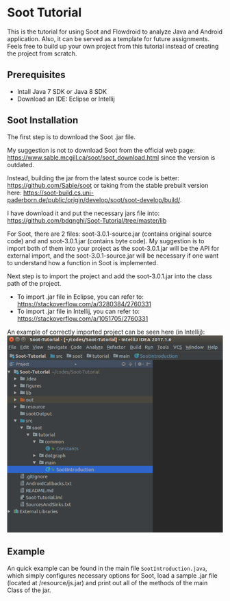 # Soot Tutorial
This is the tutorial for using Soot and Flowdroid to analyze Java and Android application. Also, it can be served as a template for future assignments. Feels free to build up your own project from this tutorial instead of creating the project from scratch.


## Prerequisites
- Intall Java 7 SDK or Java 8 SDK
- Download an IDE: Eclipse or Intellij

## Soot Installation

The first step is to download the Soot .jar file. 

My suggestion is not to download Soot from the official web page: https://www.sable.mcgill.ca/soot/soot_download.html
since the version is outdated.

Instead, building the jar from the latest source code is better: https://github.com/Sable/soot or taking from the stable prebuilt version here: https://soot-build.cs.uni-paderborn.de/public/origin/develop/soot/soot-develop/build/.

I have download it and put the necessary jars file into: https://github.com/bdqnghi/Soot-Tutorial/tree/master/lib

For Soot, there are 2 files: soot-3.0.1-source.jar (contains original source code) and and soot-3.0.1.jar (contains byte code). My suggestion is to import both of them into your project as the soot-3.0.1.jar will be the API for external import, and the soot-3.0.1-source.jar will be necessary if one want to understand how a function in Soot is implemented.

Next step is to import the project and add the soot-3.0.1.jar into the class path of the project. 
- To import .jar file in Eclipse, you can refer to: https://stackoverflow.com/a/3280384/2760331 
- To import .jar file in Intellij, you can refer to: https://stackoverflow.com/a/1051705/2760331

An example of correctly imported project can be seen here (in Intellij):
![alt text](/figures/project.png)


## Example

An quick example can be found in the main file ```SootIntroduction.java```, which simply configures necessary options for Soot, load a sample .jar file (located at /resource/js.jar) and print out all of the methods of the main Class of the jar.
